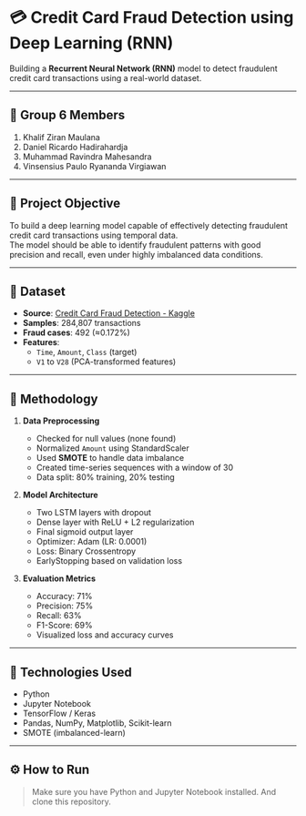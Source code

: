 # 💳 Credit Card Fraud Detection using Deep Learning (RNN)

Building a **Recurrent Neural Network (RNN)** model to detect fraudulent credit card transactions using a real-world dataset.

---

## 👥 Group 6 Members

1. Khalif Ziran Maulana 
2. Daniel Ricardo Hadirahardja
3. Muhammad Ravindra Mahesandra 
4. Vinsensius Paulo Ryananda Virgiawan

---

## 🎯 Project Objective

To build a deep learning model capable of effectively detecting fraudulent credit card transactions using temporal data.  
The model should be able to identify fraudulent patterns with good precision and recall, even under highly imbalanced data conditions.

---

## 📁 Dataset

- **Source**: [Credit Card Fraud Detection - Kaggle](https://www.kaggle.com/datasets/mlg-ulb/creditcardfraud/data)
- **Samples**: 284,807 transactions
- **Fraud cases**: 492 (≈0.172%)
- **Features**:
  - `Time`, `Amount`, `Class` (target)
  - `V1` to `V28` (PCA-transformed features)

---

## 🧪 Methodology

1. **Data Preprocessing**
   - Checked for null values (none found)
   - Normalized `Amount` using StandardScaler
   - Used **SMOTE** to handle data imbalance
   - Created time-series sequences with a window of 30
   - Data split: 80% training, 20% testing

2. **Model Architecture**
   - Two LSTM layers with dropout
   - Dense layer with ReLU + L2 regularization
   - Final sigmoid output layer
   - Optimizer: Adam (LR: 0.0001)
   - Loss: Binary Crossentropy
   - EarlyStopping based on validation loss

3. **Evaluation Metrics**
   - Accuracy: 71%
   - Precision: 75%
   - Recall: 63%
   - F1-Score: 69%
   - Visualized loss and accuracy curves

---

## 🧠 Technologies Used

- Python
- Jupyter Notebook
- TensorFlow / Keras
- Pandas, NumPy, Matplotlib, Scikit-learn
- SMOTE (imbalanced-learn)

---

## ⚙️ How to Run

> Make sure you have Python and Jupyter Notebook installed. And clone this repository.
